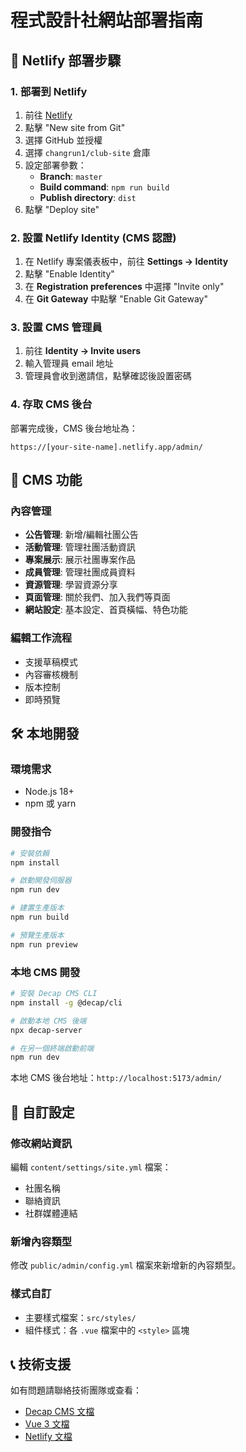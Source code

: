# 程式設計社網站部署指南

## 🚀 Netlify 部署步驟

### 1. 部署到 Netlify
1. 前往 [Netlify](https://app.netlify.com)
2. 點擊 "New site from Git"
3. 選擇 GitHub 並授權
4. 選擇 `changrun1/club-site` 倉庫
5. 設定部署參數：
   - **Branch**: `master`
   - **Build command**: `npm run build`
   - **Publish directory**: `dist`
6. 點擊 "Deploy site"

### 2. 設置 Netlify Identity (CMS 認證)
1. 在 Netlify 專案儀表板中，前往 **Settings → Identity**
2. 點擊 "Enable Identity"
3. 在 **Registration preferences** 中選擇 "Invite only"
4. 在 **Git Gateway** 中點擊 "Enable Git Gateway"

### 3. 設置 CMS 管理員
1. 前往 **Identity → Invite users**
2. 輸入管理員 email 地址
3. 管理員會收到邀請信，點擊確認後設置密碼

### 4. 存取 CMS 後台
部署完成後，CMS 後台地址為：
```
https://[your-site-name].netlify.app/admin/
```

## 📝 CMS 功能

### 內容管理
- **公告管理**: 新增/編輯社團公告
- **活動管理**: 管理社團活動資訊
- **專案展示**: 展示社團專案作品
- **成員管理**: 管理社團成員資料
- **資源管理**: 學習資源分享
- **頁面管理**: 關於我們、加入我們等頁面
- **網站設定**: 基本設定、首頁橫幅、特色功能

### 編輯工作流程
- 支援草稿模式
- 內容審核機制
- 版本控制
- 即時預覽

## 🛠️ 本地開發

### 環境需求
- Node.js 18+
- npm 或 yarn

### 開發指令
```bash
# 安裝依賴
npm install

# 啟動開發伺服器
npm run dev

# 建置生產版本
npm run build

# 預覽生產版本
npm run preview
```

### 本地 CMS 開發
```bash
# 安裝 Decap CMS CLI
npm install -g @decap/cli

# 啟動本地 CMS 後端
npx decap-server

# 在另一個終端啟動前端
npm run dev
```

本地 CMS 後台地址：`http://localhost:5173/admin/`

## 🔧 自訂設定

### 修改網站資訊
編輯 `content/settings/site.yml` 檔案：
- 社團名稱
- 聯絡資訊  
- 社群媒體連結

### 新增內容類型
修改 `public/admin/config.yml` 檔案來新增新的內容類型。

### 樣式自訂
- 主要樣式檔案：`src/styles/`
- 組件樣式：各 `.vue` 檔案中的 `<style>` 區塊

## 📞 技術支援

如有問題請聯絡技術團隊或查看：
- [Decap CMS 文檔](https://decapcms.org/docs/)
- [Vue 3 文檔](https://vuejs.org/)
- [Netlify 文檔](https://docs.netlify.com/)